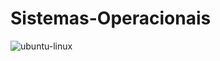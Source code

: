 # Sistemas-Operacionais
![ubuntu-linux](https://github.com/user-attachments/assets/02cb06f3-e744-4751-9277-7c626f73efd7)
